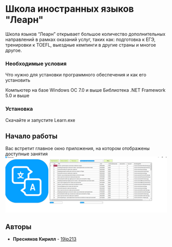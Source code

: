 ﻿# Школа иностранных языков "Леарн"

Школа языков “Леарн” открывает большое количество дополнительных направлений в рамках
оказаний услуг, таких как: подготовка к ЕГЭ, тренировки к TOEFL, выездные кемпинги в другие страны и многое другое.

### Необходимые условия

Что нужно для установки программного обеспечения и как его установить

Компьютер на базе Windows OC 7.0 и выше
Библиотека .NET Framework 5.0 и выше 

### Установка
Скачайте и запустите Learn.exe

## Начало работы

Вас встретит главное окно приложения, на котором отображены доступные занятия
![Главное окно](main.png)

## Авторы

* **Пресняков Кирилл** - [19ip213](https://stud.scc/~19ip213)

